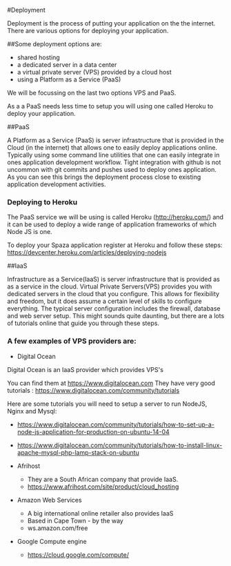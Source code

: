 #Deployment

Deployment is the process of putting your application on the the internet.  There are various options for deploying your application.

##Some deployment options are:
* shared hosting
* a dedicated server in a data center
* a virtual private server (VPS) provided by a cloud host
* using a Platform as a Service (PaaS)

We will be focussing on the last two options VPS and PaaS.

As a a PaaS needs less time to setup you will using one called Heroku to deploy your application.

##PaaS

A Platform as a Service (PaaS) is server infrastructure that is provided in the Cloud (in the internet) that allows one to easily deploy applications online. Typically using some command line utilities that one can easily integrate in ones application development workflow. Tight integration with github is not uncommon with git commits and pushes used to deploy ones application. As you can see this brings the deployment process close to existing application development activities.

### Deploying to Heroku

The PaaS service we will be using is called Heroku (http://heroku.com/) and it can be used to deploy a wide range of application frameworks of which Node JS is one.

To deploy your Spaza application register at Heroku and follow these steps: https://devcenter.heroku.com/articles/deploying-nodejs

##IaaS

Infrastructure as a Service(IaaS) is server infrastructure that is provided as as a service in the cloud. Virtual Private Servers(VPS) provides you with dedicated servers in the cloud that you configure. This allows for flexibility and freedom, but it does assume a certain level of skills to configure everything. The typical server configuration  includes the firewall, database and web server setup. This might sounds quite daunting, but there are a lots of tutorials online that guide you through these steps.

### A few examples of VPS providers are:

* Digital Ocean

Digital Ocean is an IaaS provider which provides VPS's

You can find them at https://www.digitalocean.com 
They have very good tutorials : https://www.digitalocean.com/community/tutorials

Here are some tutorials you will need to setup a server to run NodeJS, Nginx and Mysql: 
   * https://www.digitalocean.com/community/tutorials/how-to-set-up-a-node-js-application-for-production-on-ubuntu-14-04
   * https://www.digitalocean.com/community/tutorials/how-to-install-linux-apache-mysql-php-lamp-stack-on-ubuntu

* Afrihost 
  * They are a South African company that provide IaaS.
  * https://www.afrihost.com/site/product/cloud_hosting
  
* Amazon Web Services
  * A big international online retailer also provides IaaS
  * Based in Cape Town - by the way
  * ws.amazon.com/free

* Google Compute engine
  * https://cloud.google.com/compute/
  
